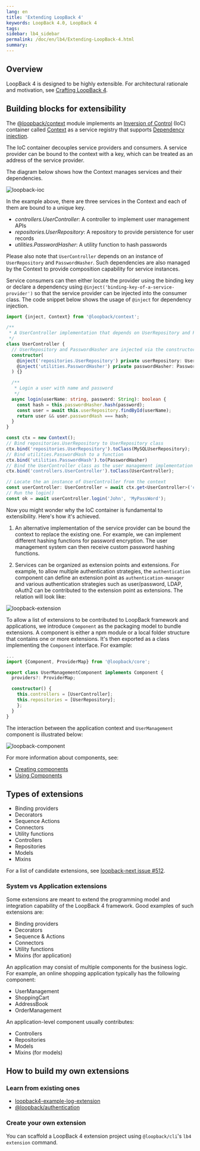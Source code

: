 ```yaml
---
lang: en
title: 'Extending LoopBack 4'
keywords: LoopBack 4.0, LoopBack 4
tags:
sidebar: lb4_sidebar
permalink: /doc/en/lb4/Extending-LoopBack-4.html
summary:
---
```


## Overview

LoopBack 4 is designed to be highly extensible. For architectural rationale and
motivation, see [Crafting LoopBack 4](Crafting-LoopBack-4.md).

## Building blocks for extensibility

The
[@loopback/context](https://github.com/strongloop/loopback-next/tree/master/packages/context)
module implements an
[Inversion of Control](https://en.wikipedia.org/wiki/Inversion_of_control) (IoC)
container called [Context](Context.md) as a service registry that supports
[Dependency injection](Dependency-injection.md).

The IoC container decouples service providers and consumers. A service provider
can be bound to the context with a key, which can be treated as an address of
the service provider.

The diagram below shows how the Context manages services and their dependencies.

![loopback-ioc](./imgs/loopback-ioc.png)

In the example above, there are three services in the Context and each of them
are bound to a unique key.

- _controllers.UserController_: A controller to implement user management APIs
- _repositories.UserRepository_: A repository to provide persistence for user
  records
- _utilities.PasswordHasher_: A utility function to hash passwords

Please also note that `UserController` depends on an instance of
`UserRepository` and `PasswordHasher`. Such dependencies are also managed by the
Context to provide composition capability for service instances.

Service consumers can then either locate the provider using the binding key or
declare a dependency using `@inject('binding-key-of-a-service-provider')` so
that the service provider can be injected into the consumer class. The code
snippet below shows the usage of `@inject` for dependency injection.

```ts
import {inject, Context} from '@loopback/context';

/**
 * A UserController implementation that depends on UserRepository and PasswordHasher
 */
class UserController {
  // UserRepository and PasswordHasher are injected via the constructor
  constructor(
    @inject('repositories.UserRepository') private userRepository: UserRepository,
    @inject('utilities.PasswordHasher') private passwordHasher: PasswordHasher),
  ) {}

  /**
   * Login a user with name and password
   */
  async login(userName: string, password: String): boolean {
    const hash = this.passwordHasher.hash(password);
    const user = await this.userRepository.findById(userName);
    return user && user.passwordHash === hash;
  }
}

const ctx = new Context();
// Bind repositories.UserRepository to UserRepository class
ctx.bind('repositories.UserRepository').toClass(MySQLUserRepository);
// Bind utilities.PasswordHash to a function
ctx.bind('utilities.PasswordHash').to(PasswordHasher)
// Bind the UserController class as the user management implementation
ctx.bind('controllers.UserController').toClass(UserController);

// Locate the an instance of UserController from the context
const userController: UserController = await ctx.get<UserController>('controller.UserController');
// Run the login()
const ok = await userController.login('John', 'MyPassWord');
```

Now you might wonder why the IoC container is fundamental to extensibility.
Here's how it's achieved.

1.  An alternative implementation of the service provider can be bound the
    context to replace the existing one. For example, we can implement different
    hashing functions for password encryption. The user management system can
    then receive custom password hashing functions.

2.  Services can be organized as extension points and extensions. For example,
    to allow multiple authentication strategies, the `authentication` component
    can define an extension point as `authentication-manager` and various
    authentication strategies such as user/password, LDAP, oAuth2 can be
    contributed to the extension point as extensions. The relation will look
    like:

![loopback-extension](./imgs/loopback-extension.png)

To allow a list of extensions to be contributed to LoopBack framework and
applications, we introduce `Component` as the packaging model to bundle
extensions. A component is either a npm module or a local folder structure that
contains one or more extensions. It's then exported as a class implementing the
`Component` interface. For example:

```ts
...
import {Component, ProviderMap} from '@loopback/core';

export class UserManagementComponent implements Component {
  providers?: ProviderMap;

  constructor() {
    this.controllers = [UserController];
    this.repositories = [UserRepository];
    };
  }
}
```

The interaction between the application context and `UserManagement` component
is illustrated below:

![loopback-component](./imgs/loopback-component.png)

For more information about components, see:

- [Creating components](Creating-components.md)
- [Using Components](Using-components.md)

## Types of extensions

- Binding providers
- Decorators
- Sequence Actions
- Connectors
- Utility functions
- Controllers
- Repositories
- Models
- Mixins

For a list of candidate extensions, see
[loopback-next issue #512](https://github.com/strongloop/loopback-next/issues/512).

### System vs Application extensions

Some extensions are meant to extend the programming model and integration
capability of the LoopBack 4 framework. Good examples of such extensions are:

- Binding providers
- Decorators
- Sequence & Actions
- Connectors
- Utility functions
- Mixins (for application)

An application may consist of multiple components for the business logic. For
example, an online shopping application typically has the following component:

- UserManagement
- ShoppingCart
- AddressBook
- OrderManagement

An application-level component usually contributes:

- Controllers
- Repositories
- Models
- Mixins (for models)

## How to build my own extensions

### Learn from existing ones

- [loopback4-example-log-extension](https://github.com/strongloop/loopback-next/tree/master/examples/log-extension)
- [@loopback/authentication](https://github.com/strongloop/loopback-next/tree/master/packages/authentication)

### Create your own extension

You can scaffold a LoopBack 4 extension project using `@loopback/cli`'s
`lb4 extension` command.

